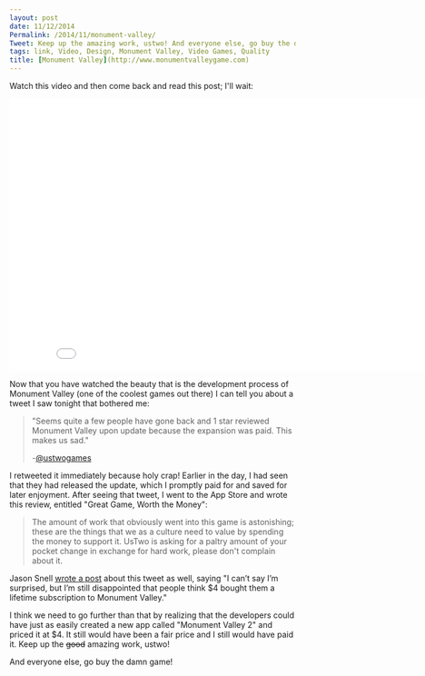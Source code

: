 ```yaml
---
layout: post
date: 11/12/2014
Permalink: /2014/11/monument-valley/
Tweet: Keep up the amazing work, ustwo! And everyone else, go buy the damn game!
tags: link, Video, Design, Monument Valley, Video Games, Quality
title: [Monument Valley](http://www.monumentvalleygame.com)
---
```


Watch this video and then come back and read this post; I'll wait:
<iframe id="video" width="854" height="480" src="//www.youtube.com/embed/Xlrc3LCCmlo" frameborder="0" allowfullscreen></iframe>

Now that you have watched the beauty that is the development process of Monument Valley (one of the coolest games out there) I can tell you about a tweet I saw tonight that bothered me:
>"Seems quite a few people have gone back and 1 star reviewed Monument Valley upon update because the expansion was paid. This makes us sad."
>
>-[@ustwogames](https://twitter.com/ustwogames/status/532654536746614784)

I retweeted it immediately because holy crap! Earlier in the day, I had seen that they had released the update, which I promptly paid for and saved for later enjoyment. After seeing that tweet, I went to the App Store and wrote this review, entitled "Great Game, Worth the Money":
>The amount of work that obviously went into this game is astonishing; these are the things that we as a culture need to value by spending the money to support it. UsTwo is asking for a paltry amount of your pocket change in exchange for hard work, please don't complain about it.

Jason Snell [wrote a post](http://sixcolors.com/post/2014/11/more-monument-valley-for-2/) about this tweet as well, saying "I can’t say I’m surprised, but I’m still disappointed that people think $4 bought them a lifetime subscription to Monument Valley."

I think we need to go further than that by realizing that the developers could have just as easily created a new app called "Monument Valley 2" and priced it at $4. It still would have been a fair price and I still would have paid it. Keep up the <del>good</del> amazing work, ustwo!

And everyone else, go buy the damn game!